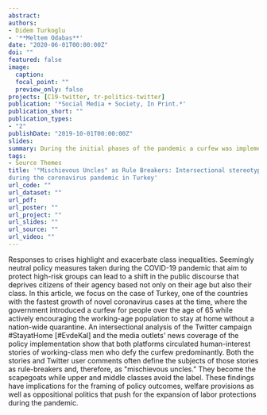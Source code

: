 ```yaml
---
abstract: 
authors:
- Didem Turkoglu
- '**Meltem Odabas**'
date: "2020-06-01T00:00:00Z"
doi: ""
featured: false
image:
  caption: 
  focal_point: ""
  preview_only: false
projects: [C19-twitter, tr-politics-twitter]
publication: '*Social Media + Society, In Print.*'
publication_short: ""
publication_types:
- "2"
publishDate: "2019-10-01T00:00:00Z"
slides: 
summary: During the initial phases of the pandemic a curfew was implemented for people at the age of 65+ years old in Turkey. This seemingly neutral policy measures that aimed to protect high-risk groups led to a shift in the public discourse that deprives citizens of their agency based not only on their age but also their class.  
tags:
- Source Themes
title: '"Mischievous Uncles" as Rule Breakers: Intersectional stereotypes and risk perceptions
during the coronavirus pandemic in Turkey'
url_code: ""
url_dataset: ""
url_pdf: 
url_poster: ""
url_project: ""
url_slides: ""
url_source: ""
url_video: ""
---
```


Responses to crises highlight and exacerbate class inequalities. Seemingly neutral policy measures taken during the COVID-19 pandemic that aim to protect high-risk groups can lead to a shift in the public discourse that deprives citizens of their agency based not only on their age but also their class. In this article, we focus on the case of Turkey, one of the countries with the fastest growth of novel coronavirus cases at the time, where the government introduced a curfew for people over the age of 65 while actively encouraging the working-age population to stay at home without a nation-wide quarantine. An intersectional analysis of the Twitter campaign #StayatHome [#EvdeKal] and the media outlets' news coverage of the policy implementation show that both platforms circulated human-interest stories of working-class men who defy the curfew predominantly. Both the stories and Twitter user comments often define the subjects of those stories as rule-breakers and, therefore, as "mischievous uncles." They become the scapegoats while upper and middle classes avoid the label. These findings have implications for the framing of policy outcomes, welfare provisions as well as oppositional politics that push for the expansion of labor protections during the pandemic.
 